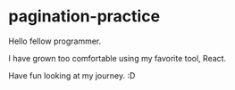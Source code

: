# pagination-practice

Hello fellow programmer.

I have grown too comfortable using my favorite tool, React.

Have fun looking at my journey. :D
